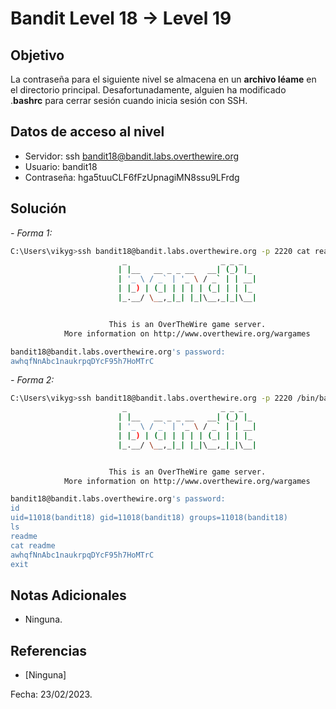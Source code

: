 # Bandit Level 18 → Level 19

## Objetivo
La contraseña para el siguiente nivel se almacena en un **archivo léame** en el directorio principal. Desafortunadamente, alguien ha modificado .**bashrc** para cerrar sesión cuando inicia sesión con SSH.

## Datos de acceso al nivel
* Servidor: ssh bandit18@bandit.labs.overthewire.org
* Usuario: bandit18
* Contraseña: hga5tuuCLF6fFzUpnagiMN8ssu9LFrdg

## Solución
*- Forma 1:*
``` bash 
C:\Users\vikyg>ssh bandit18@bandit.labs.overthewire.org -p 2220 cat readme
                         _                     _ _ _
                        | |__   __ _ _ __   __| (_) |_
                        | '_ \ / _` | '_ \ / _` | | __|
                        | |_) | (_| | | | | (_| | | |_
                        |_.__/ \__,_|_| |_|\__,_|_|\__|


                      This is an OverTheWire game server.
            More information on http://www.overthewire.org/wargames

bandit18@bandit.labs.overthewire.org's password:
awhqfNnAbc1naukrpqDYcF95h7HoMTrC 
```
*- Forma 2:*
``` bash 
C:\Users\vikyg>ssh bandit18@bandit.labs.overthewire.org -p 2220 /bin/bash
                         _                     _ _ _
                        | |__   __ _ _ __   __| (_) |_
                        | '_ \ / _` | '_ \ / _` | | __|
                        | |_) | (_| | | | | (_| | | |_
                        |_.__/ \__,_|_| |_|\__,_|_|\__|


                      This is an OverTheWire game server.
            More information on http://www.overthewire.org/wargames

bandit18@bandit.labs.overthewire.org's password:
id
uid=11018(bandit18) gid=11018(bandit18) groups=11018(bandit18)
ls
readme
cat readme
awhqfNnAbc1naukrpqDYcF95h7HoMTrC
exit
```

## Notas Adicionales
* Ninguna.

## Referencias
* [Ninguna]

Fecha: 23/02/2023.